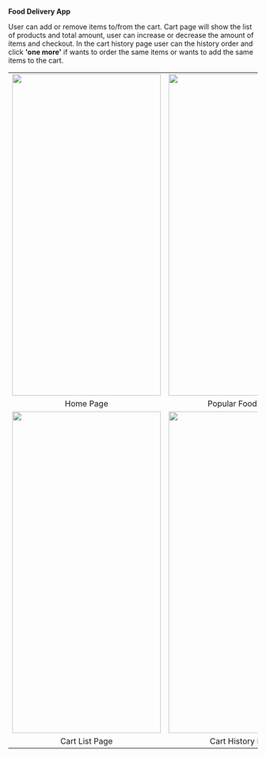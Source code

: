 <b> Food Delivery App</b>
<p>User can add or remove items to/from the cart. Cart page will show the list of products and total amount, user can increase or decrease the amount of items and checkout. In the cart history page user can the history order and click <b>'one more'</b> if wants to order the same items or wants to add the same items to the cart. 

<table align ="center">
<tr>
<td><img src="https://user-images.githubusercontent.com/57865985/209585394-e405c2f9-d277-4611-9a8c-b0576817cc1b.png" height=650 width=300></td>
<td><img src="https://user-images.githubusercontent.com/57865985/209585398-32f20c0f-11b7-400b-8818-69d12ee89666.png" height=650 width=300></td>
<td><img src="https://user-images.githubusercontent.com/57865985/209585803-759ffa7b-6975-40a6-bac6-03ed95a920ac.png" height=650 width=300></td>
</tr>
<tr>
<td align="center">Home Page</td>
<td align="center">Popular Food Page</td>
<td align="center">Recommended Food Page</td>
</tr>
<tr>
<td><img src="https://user-images.githubusercontent.com/57865985/209585807-35697ed4-a843-442b-8abd-7d7260e7f7e4.png" height=650 width=300></td>
<td><img src="https://user-images.githubusercontent.com/57865985/209585810-a395b9ae-7ca6-4b1f-a6f2-d84b73a09a99.png" height=650 width=300></td>

</tr>

<tr>
<td align="center">Cart List Page</td>
<td align="center">Cart History Page</td>
</tr>
</table>
